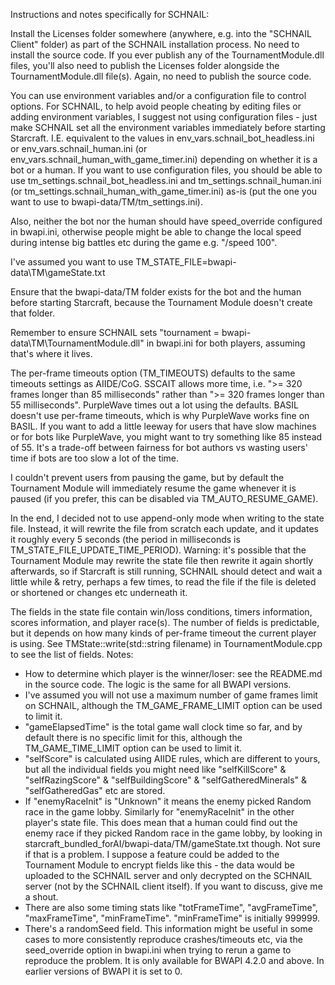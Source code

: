 Instructions and notes specifically for SCHNAIL:

Install the Licenses folder somewhere (anywhere, e.g. into the "SCHNAIL Client" folder) as part of the SCHNAIL installation process. No need to install the source code. If you ever publish any of the TournamentModule.dll files, you'll also need to publish the Licenses folder alongside the TournamentModule.dll file(s). Again, no need to publish the source code.

You can use environment variables and/or a configuration file to control options.  For SCHNAIL, to help avoid people cheating by editing files or adding environment variables, I suggest not using configuration files - just make SCHNAIL set all the environment variables immediately before starting Starcraft. I.E. equivalent to the values in env_vars.schnail_bot_headless.ini or env_vars.schnail_human.ini (or env_vars.schnail_human_with_game_timer.ini) depending on whether it is a bot or a human. If you want to use configuration files, you should be able to use tm_settings.schnail_bot_headless.ini and tm_settings.schnail_human.ini (or tm_settings.schnail_human_with_game_timer.ini) as-is (put the one you want to use to bwapi-data/TM/tm_settings.ini).

Also, neither the bot nor the human should have speed_override configured in bwapi.ini, otherwise people might be able to change the local speed during intense big battles etc during the game e.g. "/speed 100".

I've assumed you want to use TM_STATE_FILE=bwapi-data\TM\gameState.txt

Ensure that the bwapi-data/TM folder exists for the bot and the human before starting Starcraft, because the Tournament Module doesn't create that folder.

Remember to ensure SCHNAIL sets "tournament = bwapi-data\TM\TournamentModule.dll" in bwapi.ini for both players, assuming that's where it lives.

The per-frame timeouts option (TM_TIMEOUTS) defaults to the same timeouts settings as AIIDE/CoG. SSCAIT allows more time, i.e. ">= 320 frames longer than 85 milliseconds" rather than ">= 320 frames longer than 55 milliseconds". PurpleWave times out a lot using the defaults. BASIL doesn't use per-frame timeouts, which is why PurpleWave works fine on BASIL. If you want to add a little leeway for users that have slow machines or for bots like PurpleWave, you might want to try something like 85 instead of 55. It's a trade-off between fairness for bot authors vs wasting users' time if bots are too slow a lot of the time.

I couldn't prevent users from pausing the game, but by default the Tournament Module will immediately resume the game whenever it is paused (if you prefer, this can be disabled via TM_AUTO_RESUME_GAME).

In the end, I decided not to use append-only mode when writing to the state file. Instead, it will rewrite the file from scratch each update, and it updates it roughly every 5 seconds (the period in milliseconds is TM_STATE_FILE_UPDATE_TIME_PERIOD). Warning: it's possible that the Tournament Module may rewrite the state file then rewrite it again shortly afterwards, so if Starcraft is still running, SCHNAIL should detect and wait a little while & retry, perhaps a few times, to read the file if the file is deleted or shortened or changes etc underneath it.

The fields in the state file contain win/loss conditions, timers information, scores information, and player race(s). The number of fields is predictable, but it depends on how many kinds of per-frame timeout the current player is using. See TMState::write(std::string filename) in TournamentModule.cpp to see the list of fields. Notes:
* How to determine which player is the winner/loser: see the README.md in the source code. The logic is the same for all BWAPI versions.
* I've assumed you will not use a maximum number of game frames limit on SCHNAIL, although the TM_GAME_FRAME_LIMIT option can be used to limit it.
* "gameElapsedTime" is the total game wall clock time so far, and by default there is no specific limit for this, although the TM_GAME_TIME_LIMIT option can be used to limit it.
* "selfScore" is calculated using AIIDE rules, which are different to yours, but all the individual fields you might need like "selfKillScore" & "selfRazingScore" & "selfBuildingScore" & "selfGatheredMinerals" & "selfGatheredGas" etc are stored.
* If "enemyRaceInit" is "Unknown" it means the enemy picked Random race in the game lobby. Similarly for "enemyRaceInit" in the other player's state file. This does mean that a human could find out the enemy race if they picked Random race in the game lobby, by looking in starcraft_bundled_forAI/bwapi-data/TM/gameState.txt though. Not sure if that is a problem. I suppose a feature could be added to the Tournament Module to encrypt fields like this - the data would be uploaded to the SCHNAIL server and only decrypted on the SCHNAIL server (not by the SCHNAIL client itself). If you want to discuss, give me a shout.
* There are also some timing stats like "totFrameTime", "avgFrameTime", "maxFrameTime", "minFrameTime". "minFrameTime" is initially 999999.
* There's a randomSeed field. This information might be useful in some cases to more consistently reproduce crashes/timeouts etc, via the seed_override option in bwapi.ini when trying to rerun a game to reproduce the problem. It is only available for BWAPI 4.2.0 and above. In earlier versions of BWAPI it is set to 0.